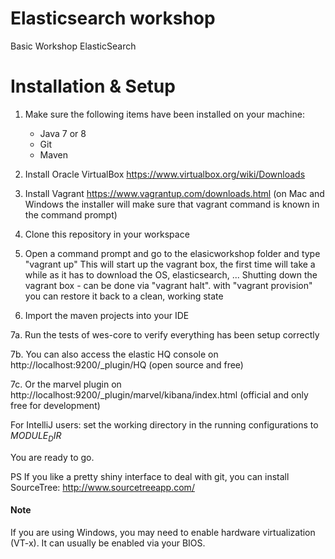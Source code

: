 # Elasticsearch workshop
Basic Workshop ElasticSearch


# Installation & Setup #

1. Make sure the following items have been installed on your machine:
   - Java 7 or 8
   - Git
   - Maven
   
2. Install Oracle VirtualBox
  https://www.virtualbox.org/wiki/Downloads

3. Install Vagrant
   https://www.vagrantup.com/downloads.html
  (on Mac and Windows the installer will make sure that vagrant command is known in the command prompt)

4. Clone this repository in your workspace

5. Open a command prompt and go to the elasicworkshop folder and type "vagrant up"
   This will start up the vagrant box, the first time will take a while as it has to download the OS, elasticsearch, ...
   Shutting down the vagrant box - can be done via "vagrant halt".
   with "vagrant provision" you can restore it back to a clean, working state

6. Import the maven projects into your IDE

7a. Run the tests of wes-core to verify everything has been setup correctly 

7b. You can also access the elastic HQ console on http://localhost:9200/_plugin/HQ (open source and free)

7c. Or the marvel plugin on http://localhost:9200/_plugin/marvel/kibana/index.html (official and only free for development)


For IntelliJ users: set the working directory in the running configurations to  $MODULE_DIR$



You are ready to go.

PS
If you like a pretty shiny interface to deal with git, you can install SourceTree: http://www.sourcetreeapp.com/

#### Note
If you are using Windows, you may need to enable hardware virtualization (VT-x). It can usually be enabled via your BIOS.
